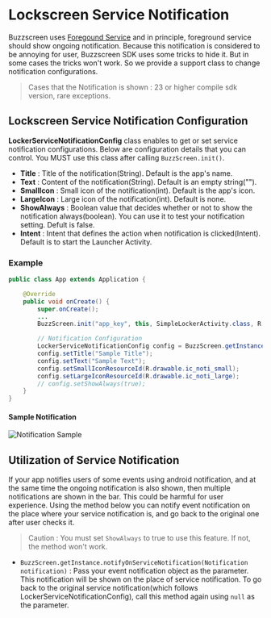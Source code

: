 # Lockscreen Service Notification
Buzzscreen uses [Foregound Service](http://developer.android.com/guide/components/services.html#Foreground) and in principle, foreground service should show ongoing notification. Because this notification is considered to be annoying for user, Buzzscreen SDK uses some tricks to hide it. But in some cases the tricks won't work. So we provide a support class to change notification configurations.

> Cases that the Notification is shown : 23 or higher compile sdk version, rare exceptions.

## Lockscreen Service Notification Configuration
**LockerServiceNotificationConfig** class enables to get or set service notification configurations. Below are configuration details that you can control. You MUST use this class after calling `BuzzScreen.init()`.
- **Title** : Title of the notification(String). Default is the app's name.
- **Text** : Content of the notification(String). Default is an empty string("").
- **SmallIcon** : Small icon of the notification(int). Default is the app's icon.
- **LargeIcon** : Large icon of the notification(int). Default is none.
- **ShowAlways** : Boolean value that decides whether or not to show the notification always(boolean). You can use it to test your notification setting. Defult is false.
- **Intent** : Intent that defines the action when notification is clicked(Intent). Default is to start the Launcher Activity.

### Example
```Java
public class App extends Application {

    @Override
    public void onCreate() {
        super.onCreate();
        ...
        BuzzScreen.init("app_key", this, SimpleLockerActivity.class, R.drawable.image_on_fail, false);

        // Notification Configuration
        LockerServiceNotificationConfig config = BuzzScreen.getInstance().getLockerServiceNotificationConfig();
        config.setTitle("Sample Title");
        config.setText("Sample Text");
        config.setSmallIconResourceId(R.drawable.ic_noti_small);
        config.setLargeIconResourceId(R.drawable.ic_noti_large);
        // config.setShowAlways(true);
    }
}
```
#### Sample Notification
![Notification Sample](notification_sample.png)

## Utilization of Service Notification
If your app notifies users of some events using android notification, and at the same time the ongoing notification is also shown, then multiple notifications are shown in the bar. This could be harmful for user experience. Using the method below you can notify event notification on the place where your service notification is, and go back to the original one after user checks it.

> Caution : You must set `ShowAlways` to true to use this feature. If not, the method won't work.

- `BuzzScreen.getInstance.notifyOnServiceNotification(Notification notification)` : Pass your event notification object as the parameter. This notification will be shown on the place of service notification. To go back to the original service notification(which follows LockerServiceNotificationConfig), call this method again using `null` as the parameter.